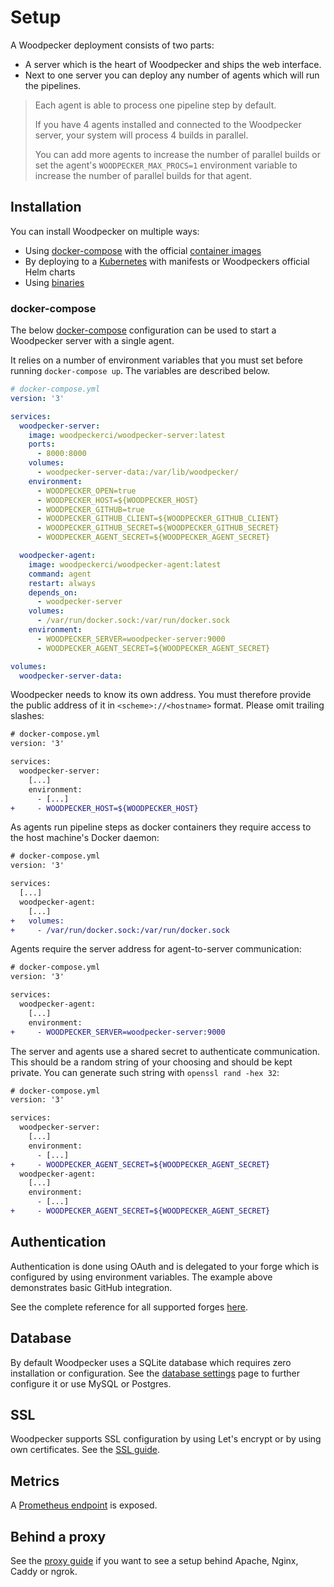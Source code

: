 # Setup

A Woodpecker deployment consists of two parts:

- A server which is the heart of Woodpecker and ships the web interface.
- Next to one server you can deploy any number of agents which will run the pipelines.

> Each agent is able to process one pipeline step by default.
>
> If you have 4 agents installed and connected to the Woodpecker server, your system will process 4 builds in parallel.
>
> You can add more agents to increase the number of parallel builds or set the agent's `WOODPECKER_MAX_PROCS=1` environment variable to increase the number of parallel builds for that agent.

## Installation

You can install Woodpecker on multiple ways:

- Using [docker-compose](#docker-compose) with the official [container images](../80-downloads.md#docker-images)
- By deploying to a [Kubernetes](./80-kubernetes.md) with manifests or Woodpeckers official Helm charts
- Using [binaries](../80-downloads.md)

### docker-compose

The below [docker-compose](https://docs.docker.com/compose/) configuration can be used to start a Woodpecker server with a single agent.

It relies on a number of environment variables that you must set before running `docker-compose up`. The variables are described below.

```yaml
# docker-compose.yml
version: '3'

services:
  woodpecker-server:
    image: woodpeckerci/woodpecker-server:latest
    ports:
      - 8000:8000
    volumes:
      - woodpecker-server-data:/var/lib/woodpecker/
    environment:
      - WOODPECKER_OPEN=true
      - WOODPECKER_HOST=${WOODPECKER_HOST}
      - WOODPECKER_GITHUB=true
      - WOODPECKER_GITHUB_CLIENT=${WOODPECKER_GITHUB_CLIENT}
      - WOODPECKER_GITHUB_SECRET=${WOODPECKER_GITHUB_SECRET}
      - WOODPECKER_AGENT_SECRET=${WOODPECKER_AGENT_SECRET}

  woodpecker-agent:
    image: woodpeckerci/woodpecker-agent:latest
    command: agent
    restart: always
    depends_on:
      - woodpecker-server
    volumes:
      - /var/run/docker.sock:/var/run/docker.sock
    environment:
      - WOODPECKER_SERVER=woodpecker-server:9000
      - WOODPECKER_AGENT_SECRET=${WOODPECKER_AGENT_SECRET}

volumes:
  woodpecker-server-data:
```

Woodpecker needs to know its own address. You must therefore provide the public address of it in `<scheme>://<hostname>` format. Please omit trailing slashes:

```diff
# docker-compose.yml
version: '3'

services:
  woodpecker-server:
    [...]
    environment:
      - [...]
+     - WOODPECKER_HOST=${WOODPECKER_HOST}
```

As agents run pipeline steps as docker containers they require access to the host machine's Docker daemon:

```diff
# docker-compose.yml
version: '3'

services:
  [...]
  woodpecker-agent:
    [...]
+   volumes:
+     - /var/run/docker.sock:/var/run/docker.sock
```

Agents require the server address for agent-to-server communication:

```diff
# docker-compose.yml
version: '3'

services:
  woodpecker-agent:
    [...]
    environment:
+     - WOODPECKER_SERVER=woodpecker-server:9000
```

The server and agents use a shared secret to authenticate communication. This should be a random string of your choosing and should be kept private. You can generate such string with `openssl rand -hex 32`:

```diff
# docker-compose.yml
version: '3'

services:
  woodpecker-server:
    [...]
    environment:
      - [...]
+     - WOODPECKER_AGENT_SECRET=${WOODPECKER_AGENT_SECRET}
  woodpecker-agent:
    [...]
    environment:
      - [...]
+     - WOODPECKER_AGENT_SECRET=${WOODPECKER_AGENT_SECRET}
```

## Authentication

Authentication is done using OAuth and is delegated to your forge which is configured by using environment variables. The example above demonstrates basic GitHub integration.

See the complete reference for all supported forges [here](./11-forges/10-overview.md).

## Database

By default Woodpecker uses a SQLite database which requires zero installation or configuration. See the [database settings](./30-database.md) page to further configure it or use MySQL or Postgres.

## SSL

Woodpecker supports SSL configuration by using Let's encrypt or by using own certificates. See the [SSL guide](./60-ssl.md).

## Metrics

A [Prometheus endpoint](./90-prometheus.md) is exposed.

## Behind a proxy

See the [proxy guide](./70-proxy.md) if you want to see a setup behind Apache, Nginx, Caddy or ngrok.
